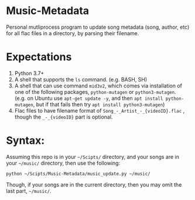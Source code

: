 # Music-Metadata
Personal mutliprocess program to update song metadata (song, author, etc) for all flac files in a directory, by parsing their filename.

# Expectations
1. Python 3.7+
2. A shell that supports the `ls` command. (e.g. BASH, SH)
3. A shell that can use command `mid3v2`, which comes via installation of one of the following packages, `python-mutagen` or `python3-mutagen`. \
(e.g. on Ubuntu use `apt-get update -y`, and then `apt install python-mutagen`, but if that fails then try `apt install python3-mutagen`)
4. Flac files to have filename format of `Song_-_Artist_-_{videoID}.flac` , \
though the `_-_{videoID}` part is optional.

# Syntax:
Assuming this repo is in your `~/Scipts/` directory, and your songs are in your `~/music/` directory, then use the following:

`python ~/Scipts/Music-Metadata/music_update.py ~/music/`

Though, if your songs are in the current directory, then you may omit the last part, `~/music/`.

